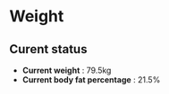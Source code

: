 # Weight

## Curent status
- **Current weight** : 79.5kg
- **Current body fat percentage** : 21.5%


